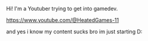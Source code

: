 Hi! I'm a Youtuber trying to get into gamedev.

https://www.youtube.com/@HeatedGames-11








and yes i know my content sucks bro im just starting D:
